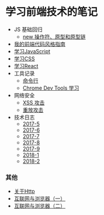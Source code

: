 
# 学习前端技术的笔记
- JS 基础回归
  - [new 操作符、原型和原型链](learn_js/JS基础回归01：new操作符，原型和原型链.md)
- [我的前端代码风格指南](我的前端风格指南.md)
- [学习JavaScript](learn_js/README.md)
- [学习CSS](learn_css/README.md)
- [学习React](learn_react/README.md)
- 工具记录
    - [命令行](tools/use-commandline.md)
    - [Chrome Dev Tools 学习](tools/chrome-dev-tools.md)
- 网络安全
    - [XSS 攻击](network-security/XSS攻击.md)
    - [重放攻击](network-security/重放攻击.md)
- 技术日志
    - [2017-5](tec_diary/2017-5.md)
    - [2017-6](tec_diary/2017-6.md)
    - [2017-7](tec_diary/2017-7.md)
    - [2017-8](tec_diary/2017-8.md)
    - [2017-9](tec_diary/2017-9.md)
    - [2018-1](tec_diary/2018-1.md)
    - [2018-2](tec_diary/2018-2.md)

### 其他

- [关于Http](https://github.com/fanyj1994/learn_fe/issues/1)
- [互联网与浏览器（一）](https://github.com/fanyj1994/learn_fe/issues/2)
- [互联网与浏览器（二）](https://github.com/fanyj1994/learn_fe/issues/3)
